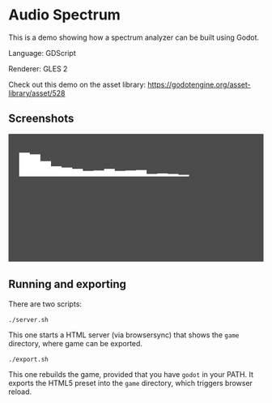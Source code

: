 # Audio Spectrum

This is a demo showing how a spectrum analyzer can be built using Godot.

Language: GDScript

Renderer: GLES 2

Check out this demo on the asset library: https://godotengine.org/asset-library/asset/528

## Screenshots

![Screenshot](screenshots/spectrum.png)

## Running and exporting

There are two scripts:

```
./server.sh
```

This one starts a HTML server (via browsersync) that shows the `game`
directory, where game can be exported.

```
./export.sh
```

This one rebuilds the game, provided that you have `godot` in your PATH.
It exports the HTML5 preset into the `game` directory, which triggers browser
reload.
